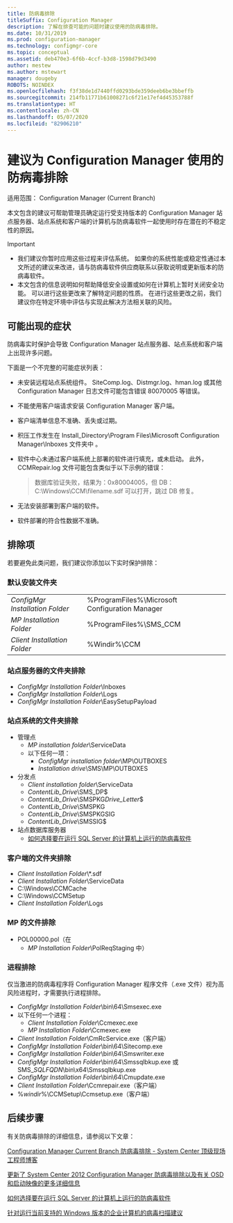 ```yaml
---
title: 防病毒排除
titleSuffix: Configuration Manager
description: 了解在排查可能的问题时建议使用的防病毒排除。
ms.date: 10/31/2019
ms.prod: configuration-manager
ms.technology: configmgr-core
ms.topic: conceptual
ms.assetid: deb470e3-6f6b-4ccf-b3d8-1598d79d3490
author: mestew
ms.author: mstewart
manager: dougeby
ROBOTS: NOINDEX
ms.openlocfilehash: f3f38de1d7440ffd0293bde359deeb6be3bbeffb
ms.sourcegitcommit: 214fb11771b61008271c6f21e17ef4d45353788f
ms.translationtype: HT
ms.contentlocale: zh-CN
ms.lasthandoff: 05/07/2020
ms.locfileid: "82906210"
---
```

# <a name="recommended-antivirus-exclusions-for-configuration-manager"></a>建议为 Configuration Manager 使用的防病毒排除

适用范围：  Configuration Manager (Current Branch)

本文包含的建议可帮助管理员确定运行受支持版本的 Configuration Manager 站点服务器、站点系统和客户端的计算机与防病毒软件一起使用时存在潜在的不稳定性的原因。

> [!IMPORTANT]
>
> - 我们建议你暂时应用这些过程来评估系统。 如果你的系统性能或稳定性通过本文所述的建议来改进，请与防病毒软件供应商联系以获取说明或更新版本的防病毒软件。
> - 本文包含的信息说明如何帮助降低安全设置或如何在计算机上暂时关闭安全功能。 可以进行这些更改来了解特定问题的性质。 在进行这些更改之前，我们建议你在特定环境中评估与实现此解决方法相关联的风险。

## <a name="possible-symptoms"></a>可能出现的症状 

防病毒实时保护会导致 Configuration Manager 站点服务器、站点系统和客户端上出现许多问题。

下面是一个不完整的可能症状列表：

- 未安装远程站点系统组件。 SiteComp.log、Distmgr.log、hman.log 或其他 Configuration Manager 日志文件可能包含错误 80070005 等错误。
- 不能使用客户端请求安装 Configuration Manager 客户端。
- 客户端清单信息不准确、丢失或过期。
- 积压工作发生在 Install_Directory\Program Files\Microsoft Configuration Manager\Inboxes 文件夹中  。
- 软件中心未通过客户端系统上部署的软件进行填充，或未启动。 此外，CCMRepair.log 文件可能包含类似于以下示例的错误：

  > 数据库验证失败，结果为：0x80004005，但 DB：C:\Windows\CCM\filename.sdf 可以打开，跳过 DB 修复。

- 无法安装部署到客户端的软件。
- 软件部署的符合性数据不准确。

## <a name="exclusions"></a>排除项

若要避免此类问题，我们建议你添加以下实时保护排除：

### <a name="default-installation-folders"></a>默认安装文件夹

|  |  |
| - | - |
|*ConfigMgr Installation Folder*  |  %ProgramFiles%\Microsoft Configuration Manager  |  
|*MP Installation Folder*  |%ProgramFiles%\SMS_CCM  |  
|*Client Installation Folder*  |%Windir%\CCM  |  

### <a name="folder-exclusions-for-site-servers"></a>站点服务器的文件夹排除

- *ConfigMgr Installation Folder*\Inboxes
- *ConfigMgr Installation Folder*\Logs
- *ConfigMgr Installation Folder*\EasySetupPayload

### <a name="folder-exclusions-for-site-systems"></a>站点系统的文件夹排除

- 管理点
  - *MP installation folder*\ServiceData
  - 以下任何一项：
    - *ConfigMgr installation folder*\MP\OUTBOXES
    - *Installation drive*\SMS\MP\OUTBOXES
- 分发点
  - *Client installation folder*\ServiceData
  - *ContentLib_Drive*\SMS_DP$
  - *ContentLib_Drive*\SMSPKG*Drive_Letter*$
  - *ContentLib_Drive*\SMSPKG
  - *ContentLib_Drive*\SMSPKGSIG
  - *ContentLib_Drive*\SMSSIG$
- 站点数据库服务器
  - [如何选择要在运行 SQL Server 的计算机上运行的防病毒软件](https://support.microsoft.com/en-us/help/309422)

### <a name="folder-exclusions-for-clients"></a>客户端的文件夹排除

- *Client Installation Folder*\\\*.sdf
- *Client Installation Folder*\ServiceData
- C:\Windows\CCMCache
- C:\Windows\CCMSetup
- *Client Installation Folder*\Logs

### <a name="file-exclusions-for-mps"></a>MP 的文件排除

- POL00000.pol（在
  - *MP Installation Folder*\PolReqStaging 中）

### <a name="process-exclusions"></a>进程排除

仅当激进的防病毒程序将 Configuration Manager 程序文件（.exe 文件）视为高风险进程时，才需要执行进程排除。

- *ConfigMgr Installation Folder*\bin\64\Smsexec.exe
- 以下任何一个进程：
  - *Client Installation Folder*\Ccmexec.exe
  - *MP Installation Folder*\Ccmexec.exe
- *Client Installation Folder*\CmRcService.exe（客户端）
- *ConfigMgr Installation Folder*\bin\64\Sitecomp.exe
- *ConfigMgr Installation Folder*\bin\64\Smswriter.exe
- *ConfigMgr Installation Folder*\bin\64\Smssqlbkup.exe 或 SMS_*SQLFQDN*\bin\x64\Smssqlbkup.exe
- *ConfigMgr Installation Folder*\bin\64\Cmupdate.exe
- *Client Installation Folder*\Ccmrepair.exe（客户端）
- %*windir*%\CCMSetup\Ccmsetup.exe（客户端）

## <a name="next-steps"></a>后续步骤

有关防病毒排除的详细信息，请参阅以下文章：

[Configuration Manager Current Branch 防病毒排除 - System Center 顶级现场工程师博客](https://techcommunity.microsoft.com/t5/core-infrastructure-and-security/configuration-manager-current-branch-antivirus-exclusions/ba-p/884831)

[更新了 System Center 2012 Configuration Manager 防病毒排除以及有关 OSD 和启动映像的更多详细信息](https://techcommunity.microsoft.com/t5/core-infrastructure-and-security/updated-system-center-2012-configuration-manager-antivirus/ba-p/884371)

[如何选择要在运行 SQL Server 的计算机上运行的防病毒软件](https://support.microsoft.com/help/309422/how-to-choose-antivirus-software-to-run-on-computers-that-are-running-sql-server)

[针对运行当前支持的 Windows 版本的企业计算机的病毒扫描建议](https://support.microsoft.com/help/822158/virus-scanning-recommendations-for-enterprise-computers-that-are-running-currently-supported-versions-of-windows)

